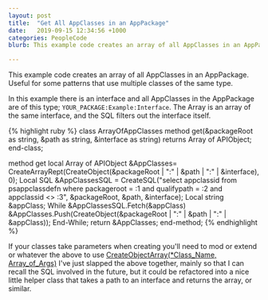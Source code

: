 ```yaml
---
layout: post
title:  "Get All AppClasses in an AppPackage"
date:   2019-09-15 12:34:56 +1000
categories: PeopleCode
blurb: This example code creates an array of all AppClasses in an AppPackage. Useful for some patterns that use multiple classes of the same type.

---
```


This example code creates an array of all AppClasses in an AppPackage. Useful for some patterns that use multiple classes of the same type.

In this example there is an interface and all AppClasses in the AppPackage are of this type; ```YOUR_PACKAGE:Example:Interface```. The Array is an array of the same interface, and the SQL filters out the interface itself.

{% highlight ruby %}
class ArrayOfAppClasses
   method get(&packageRoot as string, &path as string, &interface as string) returns Array of APIObject;
end-class;   
   
method get
   local Array of APIObject &AppClasses= CreateArrayRept(CreateObject(&packageRoot | ":" | &path | ":" | &interface), 0);
   Local SQL &AppClassesSQL = CreateSQL("select appclassid from psappclassdefn where packageroot = :1 and qualifypath = :2 and appclassid  <> :3", &packageRoot, &path, &interface);
   Local string &appClass;
   While &AppClassesSQL.Fetch(&appClass)
      &AppClasses.Push(CreateObject(&packageRoot | ":" | &path | ":" | &appClass));
   End-While;
   return &AppClasses;
end-method;
{% endhighlight %}

If your classes take parameters when creating you'll need to mod or extend or whatever the above to use [CreateObjectArray(*Class_Name, Array_of_Args)](https://docs.oracle.com/cd/E92519_02/pt856pbr3/eng/pt/tpcl/langref_PeopleCodeBuilt-inFunctionsAndLanguageConstructs_C.html#ub00fb66b-2299-4bb0-a977-e187ee7d0577)
I've just slapped the above together, mainly so that I can recall the SQL involved in the future, but it could be refactored into a nice little helper class that takes a path to an interface and returns the array, or similar.
<!--stackedit_data:
eyJoaXN0b3J5IjpbMTA3NDcwOTY5MiwzNDgwNTM5NjgsNjE4Mj
MxNjIwLDE2MzgxMTY4OTIsNjcxNjk0ODgxXX0=
-->